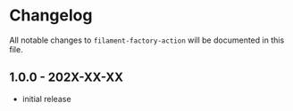 # Changelog

All notable changes to `filament-factory-action` will be documented in this file.

## 1.0.0 - 202X-XX-XX

- initial release
